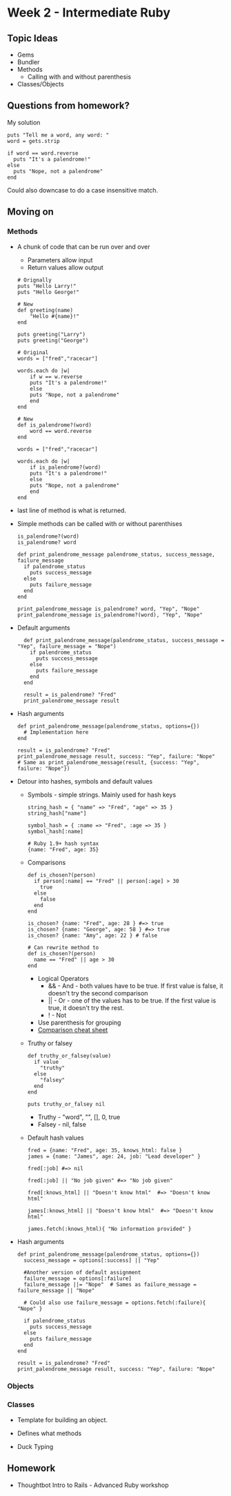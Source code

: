 # Week 2 - Intermediate Ruby

## Topic Ideas
* Gems
* Bundler
* Methods
  * Calling with and without parenthesis
* Classes/Objects

## Questions from homework?

My solution

```
puts "Tell me a word, any word: "
word = gets.strip

if word == word.reverse
  puts "It's a palendrome!"
else
  puts "Nope, not a palendrome"
end
```

Could also downcase to do a case insensitive match.

## Moving on

### Methods

* A chunk of code that can be run over and over
    * Parameters allow input
    * Return values allow output

    ```
    # Orignally
    puts "Hello Larry!"
    puts "Hello George!"

    # New
    def greeting(name)
        "Hello #{name}!"
    end

    puts greeting("Larry")
    puts greeting("George")
    ```

    ```
    # Original
    words = ["fred","racecar"]

    words.each do |w|
        if w == w.reverse
        puts "It's a palendrome!"
        else
        puts "Nope, not a palendrome"
        end
    end

    # New
    def is_palendrome?(word)
        word == word.reverse
    end

    words = ["fred","racecar"]

    words.each do |w|
        if is_palendrome?(word)
        puts "It's a palendrome!"
        else
        puts "Nope, not a palendrome"
        end
    end
    ```
* last line of method is what is returned.
* Simple methods can be called with or without parenthises

  ```
  is_palendrome?(word)
  is_palendrome? word

  def print_palendrome_message palendrome_status, success_message, failure_message
    if palendrome_status
      puts success_message
    else
      puts failure_message
    end
  end

  print_palendrome_message is_palendrome? word, "Yep", "Nope"
  print_palendrome_message is_palendrome?(word), "Yep", "Nope"
  ```

* Default arguments

    ```
      def print_palendrome_message(palendrome_status, success_message = "Yep", failure_message = "Nope")
        if palendrome_status
          puts success_message
        else
          puts failure_message
        end
      end

      result = is_palendrome? "Fred"
      print_palendrome_message result
    ```
* Hash arguments

    ```
    def print_palendrome_message(palendrome_status, options={})
      # Implementation here
    end

    result = is_palendrome? "Fred"
    print_palendrome_message result, success: "Yep", failure: "Nope"
    # Same as print_palendrome_message(result, {success: "Yep", failure: "Nope"})
   ```
* Detour into hashes, symbols and default values
    * Symbols - simple strings. Mainly used for hash keys

        ```
        string_hash = { "name" => "Fred", "age" => 35 }
        string_hash["name"]

        symbol_hash = { :name => "Fred", :age => 35 }
        symbol_hash[:name]

        # Ruby 1.9+ hash syntax
        {name: "Fred", age: 35}

        ```
     * Comparisons

        ```
        def is_chosen?(person)
          if person[:name] == "Fred" || person[:age] > 30
            true
          else
            false
          end
        end

        is_chosen? {name: "Fred", age: 28 } #=> true
        is_chosen? {name: "George", age: 58 } #=> true
        is_chosen? {name: "Amy", age: 22 } # false

        # Can rewrite method to
        def is_chosen?(person)
          name == "Fred" || age > 30
        end

        ```
        * Logical Operators
            * && - And - both values have to be true. If first value is false, it doesn't try the second comparison
            * || - Or - one of the values has to be true. If the first value is true, it doesn't try the rest.
            * ! - Not
        * Use parenthesis for grouping
        * [Comparison cheat sheet](http://www.tutorialspoint.com/ruby/ruby_operators.htm)
     * Truthy or falsey

        ```
        def truthy_or_falsey(value)
          if value
            "truthy"
          else
            "falsey"
          end
        end

        puts truthy_or_falsey nil
        ```
        * Truthy - "word", "", [], 0, true
        * Falsey - nil, false
     * Default hash values

        ```
        fred = {name: "Fred", age: 35, knows_html: false }
        james = {name: "James", age: 24, job: "Lead developer" }

        fred[:job] #=> nil

        fred[:job] || "No job given" #=> "No job given"

        fred[:knows_html] || "Doesn't know html"  #=> "Doesn't know html"

        james[:knows_html] || "Doesn't know html"  #=> "Doesn't know html"

        james.fetch(:knows_html){ "No information provided" }

        ```
* Hash arguments

    ```
    def print_palendrome_message(palendrome_status, options={})
      success_message = options[:success] || "Yep"

      #Another version of default assignment
      failure_message = options[:failure]
      failure_message ||= "Nope"  # Sames as failure_message = failure_message || "Nope"

      # Could also use failure_message = options.fetch(:failure){ "Nope" }

      if palendrome_status
        puts success_message
      else
        puts failure_message
      end
    end

    result = is_palendrome? "Fred"
    print_palendrome_message result, success: "Yep", failure: "Nope"
   ```


### Objects

### Classes
* Template for building an object.
* Defines what methods

* Duck Typing



## Homework
* Thoughtbot Intro to Rails - Advanced Ruby workshop
